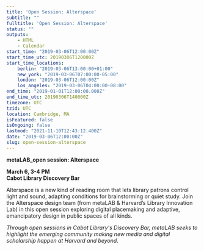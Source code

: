 ```yaml
---
title: 'Open Session: Alterspace'
subtitle: ""
fulltitle: 'Open Session: Alterspace'
status: ""
outputs:
    - HTML
    - Calendar
start_time: "2019-03-06T12:00:00Z"
start_time_utc: 20190306T120000Z
start_time_locations:
    berlin: "2019-03-06T13:00:00+01:00"
    new_york: "2019-03-06T07:00:00-05:00"
    london: "2019-03-06T12:00:00Z"
    los_angeles: "2019-03-06T04:00:00-08:00"
end_time: "2019-01-01T12:00:00.000Z"
end_time_utc: 20190306T140000Z
timezone: UTC
tzid: UTC
location: Cambridge, MA
isFeatured: false
isOngoing: false
lastmod: "2021-11-10T12:43:12.400Z"
date: "2019-03-06T12:00:00Z"
slug: open-session-alterspace
---
```

**metaLAB_open session: Alterspace**

**March 6, 3-4 PM<br />
Cabot Library Discovery Bar**

Alterspace is a new kind of reading room that lets library patrons control light and sound, adapting conditions for brainstorming or quiet study. Join the Alterspace design team (from metaLAB & Harvard’s Library Innovation Lab) in this open session exploring digital placemaking and adaptive, emancipatory design in public spaces of all kinds.

*Through open sessions in Cabot Library's Discovery Bar, metaLAB seeks to highlight the emerging community making new media and digital scholarship happen at Harvard and beyond.*